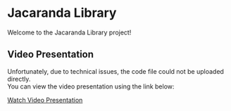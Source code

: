 # Jacaranda Library

Welcome to the Jacaranda Library project!

## Video Presentation

Unfortunately, due to technical issues, the code file could not be uploaded directly.  
You can view the video presentation using the link below:

[Watch Video Presentation](https://drive.google.com/file/d/1LyU9dlkFeKEeVu4ISRLN8T3nIZoN6QyV/view?usp=sharing)
